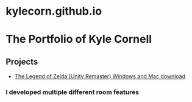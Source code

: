 # kylecorn.github.io
<html>

<!-- TODO: Replace Mr. Miyamoto's name with yours -->
<h1>The Portfolio of Kyle Cornell</h1>

<h2>Projects</h2>

<!-- TODO: Erase one of these two. Replace the 'href' link below with a link to your WebGL build page. -->
<ul>
<li><a href="https://kylecorn.github.io/Golden.zip">The Legend of Zelda (Unity Remaster) Windows and Mac download</a></li>
</ul>

<h3>I developed multiple different room features </h3>

<!-- TIP: Rename this file "index.html", and it will become the default landing page whenever someone navigates their browser to your domain. -->
</html>
